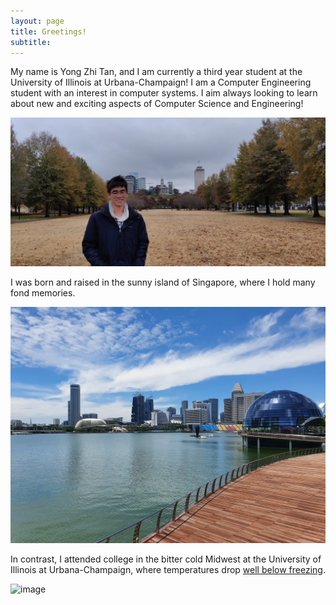 ```yaml
---
layout: page
title: Greetings!
subtitle: 
---
```


My name is Yong Zhi Tan, and I am currently a third year student at the University of Illinois at Urbana-Champaign! I am a Computer Engineering student with an interest in computer systems. I aim always looking to learn about new and exciting aspects of Computer Science and Engineering!

![image](/assets/img/me.jpg "Title")

I was born and raised in the sunny island of Singapore, where I hold many fond memories.  

![image](/assets/img/singapore.jpg "Title")

In contrast, I attended college in the bitter cold Midwest at the University of Illinois at Urbana-Champaign, where temperatures drop [well below freezing](https://www.weather.gov/lot/RecordColdJan2019#:~:text=The%20coldest%20temperature%20in%20Chicago,31%C2%B0%20on%20January%2031).

![image](/assets/img/cold.jpg "Title")
